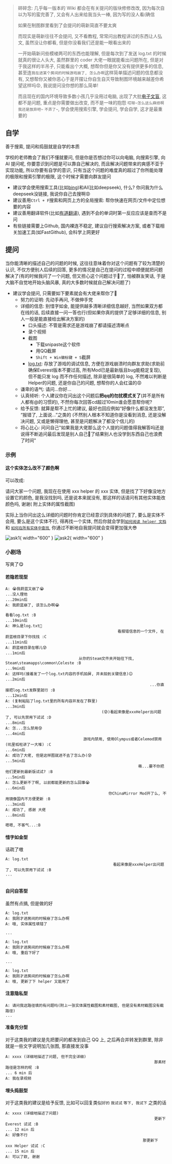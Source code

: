 > 碎碎念: 几乎每一版本的 Wiki 都会在有关提问的版块修修改改, 因为每次自以为写的蛮完善了, 又会有人出来给我当头一棒, 因为写的没人看(确信
>
> 如果在制图群里看到了会提问的萌新简直不要太爽
>
> 而现实是萌新往往不会提问, 又不看教程, 常常问出教程讲过的东西让人弘文, 虽然没让你都看, 但是你没看我们还是能一眼看出来的
>
> 一开始萌新问些模棱两可的东西也能理解, 但是每次到了发送 log.txt 的时候就真的很让人头大, 虽然群里的 coder 大佬一眼就能看出问题所在, 但是对于我这样的半吊子, 只能看出个大概,
> 想帮你但是你又没有提供更多的信息, 甚至连`我在进某个房间的时候游戏崩了, 怎么办啊`这样简单描述问题的信息都没有, 又想帮你又被你恶心于是开摆让你自生自灭导致制图环境越来越差你希望这样吗😡,
> 我说提问没你想的那么简单!
>
> 而且现在的国内环境导致多数小孩几乎没用过电脑, 出现了大批[电子文盲](https://www.bilibili.com/video/BV11w4m1y7kA), 这都不是问题, 重点是你需要做出改变, 而不是一味的抱怨 `哎呀~怎么这么麻烦啊`
`我还是放弃吧~` `不弄了~`, 学会使用搜索引擎, 学会提问, 学会自学, 这才是最重要的

## 自学

善于搜索, 提问和捣鼓就是自学的本质

学校的老师教会了我们不懂就要问, 但是你是否想过你可以向电脑, 向搜索引擎, 向 AI 提问呢, 你要意识到问题是可以靠自己解决的, 而且解决问题带来的爽感不亚于实现功能, 所以你要有自学的意识,
只有当这个问题的难度真的超过了你所能处理的极限和搜索引擎的极限, 这个时候才需要向群友提问

* 建议学会使用搜索工具(比如[bing](https://cn.bing.com))和AI(比如deepseek), 什么? 你问我为什么deepseek没链接, 我说你自己去搜啊😡
* 建议善用`Ctrl + F`搜索和网页上方的全局搜索: 帮你快速在网页/文件中定位想要的内容
* 建议善用翻译软件(比如[有道翻译](https://fanyi.youdao.com/download-Windows)), 遇到不会的单词时第一反应应该是查而不是问
* 有些链接需要上Github, 国内裸连不稳定, 建议自行搜索解决方案, 或者下载相关加速工具(如FastGithub), 会科学上网更好

## 提问

当你能清晰的描述自己的问题的时候, 这往往意味着你对这个问题有了较为清楚的认识, 不仅方便别人后续的回答, 更多的情况是自己在提问的过程中顺便就把问题解决了(有的时候我问了一个问题,
但又担心这个问题过于🐷了, 怕被群友笑话, 于是大脑不自觉地开始头脑风暴, 真的大多数时候就自己解决问题了)

* 建议学会提问, 只需要如下要素就会有大佬来帮你了🥰
    * 努力的证明: 先动手再问, 不做伸手党
    * 详细的信息: 别惜字如金, 能提供越多清晰详细信息越好, 当然如果双方都在线的话, 后续直接一问一答也行(但如果你真的提供了足够详细的信息, 别人一般是能直接给出解决方案的)
        * 口头描述: 不管是需求还是游戏崩了都请描述清晰点
        * 录个视频
        * 截图
            * 下载snipaste这个软件
            * 用QQ截屏
            * `Shift + Win徽标键 + S`截屏
        * [log.txt](https://saplonily.top/celeste_common_issues/index.html#logtxt): 存放了游戏的调试信息, 方便在游戏崩溃时向群友求助(求助前确保Everest版本不要过高,
          所有Mod已是最新版且bug能稳定复现), 但不能只发 log 而不作任何描述, 除非是很简单的 log, 不然难以判断是Helper的问题, 还是你自己的问题, 想帮你的人会红温的😡
    * 谦卑的语气: 请问...你好...
    * 认真倾听: 个人建议你在问出这个问题后**把qq的勿扰模式关了**(并不是所有人都有@的习惯的), 不然你每次回答cd超过10min谁会愿意帮你呢?
    * 给予反馈: 就算是帮不上忙的建议, 最好也回应例如“好像什么都没发生耶”, “报错了, 上面说...”之类的 (不然别人根本不知道你是没看到消息, 还是没解决问题, 又或是懒得理他,
      甚至是问题解决了都没个信儿的)
    * 将心比心: 问问自己"如果我是大佬那么这个人提的问题值得我解答吗还是说得不断追问最后发现是别人自己🐷了结果别人也没学到东西自己也浪费了时间"

### 示例

#### 这个实体怎么改不了颜色啊

可以改成:

请问大家一个问题, 我现在在使用 xxx helper 的 xxx 实体, 但是找了下好像没地方设置它的颜色, 是我没找到吗, 还是说本来就没有, 那这样的话请问有其他实体能改颜色吗, 谢谢(
附上实体的属性截图)

实际上当你问出这么详细的问题时你肯定已经意识到具体的问题了, 要么是实体不会用, 要么是这个实体不行, 得再找一个实体, 然后你就会学到[`如何阅读 helper 文档`](./useful_links.md)  和 [
`如何在所有实体中查找`](./useful_links.md), 你通过不断地自我提问就会变得更加强大😎

![ask1](../assets/images/TheArtOfQuestioning1.jpg){ width="600" }
![ask2](../assets/images/TheArtOfQuestioning2.jpg){ width="600" }

### 小剧场

写爽了😋

#### 若隐若现型

```
A: 😭我蔚蓝又崩了😭
...没人理他
...20min后
A: 我蔚蓝崩了, 该怎么办啊😭
                                                                               看看log.txt :B
...10min后
A: 神么是log.txt🤔
                                                 看报错信息的一个文件, 在蔚蓝根目录下你找找 :C
...11min后
A: 蔚蓝根目录在哪儿😰
...1min后
                                从你的Steam文件夹开始往下找, Steam\steamapps\common\Celeste :B
...9min后
A: 这样吗(接着发了一个log.txt内容的手机拍屏, 并未拍到关键信息)😊
...2min后
                                                               ...你直接把log.txt发群里就行 :B
...12min后
A: (复制粘贴了log.txt里的所有内容并发在了群里)
...3min后
                                          (😰)看起来像是xxxHelper出问题了, 可以先禁用下试试 :D
...8min后
A: 怎...怎么禁用😰
...4min后
                                  游戏内禁用, 使用Olympus或者Celemod禁用(叽里呱啦讲了一大堆) :C
...6min后
A: 成功了大佬, 但是这样图就进不去了怎么办(😰
...5min后
                                                          嘶...要不你把他们更新到最新版试试? :B
...5min后
A: 怎么更新不了啊, 以前都能更新的怎么回事😭
...6min后
                                             你ChinaMirror Mod开了么, 不用镜像国内不方便更新 :B
...3min后
A: 成功了, 感谢 大佬
...8min后
                                                                             嗯嗯, 不客气...:B
```

#### 惜字如金型

话疏了嗷

```
A: log.txt
                                               看起来像是xxxHelper出问题了, 可以先禁用下试试 :B
...
                                                                            
```

#### 自问自答型

虽然有点搞, 但是做的好

```
A: log.txt
A: 我刚才进房间的时候崩了怎么办啊
A: 哦, 实体属性填错了

...

A: log.txt
A: 我刚才进房间的时候崩了怎么办啊
A: 哦, 重启下好了

...

A: log.txt
A: 我刚才进房间的时候崩了怎么办啊
A: 哦, 更新了下 helper 又能用了
```

#### 注意隐私型

```
A: 请问我这路径填的有问题吗(附上一张实体属性截图和素材截图, 但是没有素材截图没有截路径)
...
```   

#### 准备充分型

对于这类我的建议是先把要问的都发到自己 QQ 上, 之后再合并转发到群里, 除非就是一些文字说明加几张图, 那直接发没事

```
A: xxxx (详细地描述了问题, 但不完全详细)
                                                                 那素材路径是怎样的呢 :B
... 6 min 后
A: 我在录视频
``` 

#### 埋头捣鼓型

对于这类我的建议是给予反馈, 比如可以回复类似`好的` `我试试` `等下, 我试下` 之类的话

```
A: xxxx (详细地描述了问题)
                                                                 更新下 Everest 试试 :B
... 12 min 后
A: 好像不行
                                                            那更新下 xxx Helper 试试 :C
... 15 min 后
A: 可以了欸, 谢谢
``` 